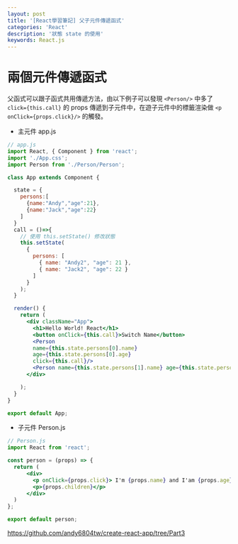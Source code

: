 ```yaml
---
layout: post
title: '[React學習筆記] 父子元件傳遞函式'
categories: 'React'
description: '狀態 state 的使用'
keywords: React.js
---
```



# 兩個元件傳遞函式
父函式可以跟子函式共用傳遞方法，由以下例子可以發現 `<Person/>` 中多了 `click={this.call}` 的 props 傳遞到子元件中，在遊子元件中的標籤渲染做 `<p onClick={props.click}/>` 的觸發。

- 主元件 app.js

```jsx
// app.js
import React, { Component } from 'react';
import './App.css';
import Person from './Person/Person';

class App extends Component {

  state = {
    persons:[
      {name:"Andy","age":21},
      {name:"Jack","age":22}
    ]
  }
  call = ()=>{
    // 使用 this.setState() 修改狀態
    this.setState(
      {
        persons: [
          { name: "Andy2", "age": 21 },
          { name: "Jack2", "age": 22 }
        ]
      }
    );
  }

  render() {
    return (
      <div className="App">
        <h1>Hello World! React</h1>
        <button onClick={this.call}>Switch Name</button>
        <Person 
        name={this.state.persons[0].name} 
        age={this.state.persons[0].age}
        click={this.call}/>
        <Person name={this.state.persons[1].name} age={this.state.persons[1].age}>Hobby is coding</Person>
      </div>

    );
  }
}

export default App;
```

- 子元件 Person.js

```jsx
// Person.js
import React from 'react';

const person = (props) => {
  return (
      <div>
        <p onClick={props.click}> I'm {props.name} and I'am {props.age} yesrs old.</p>
        <p>{props.children}</p>
      </div>
  )
};

export default person;
```

https://github.com/andy6804tw/create-react-app/tree/Part3
